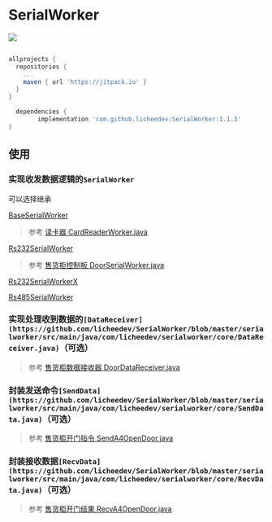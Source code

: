 # SerialWorker

[![](https://jitpack.io/v/licheedev/SerialWorker.svg)](https://jitpack.io/#licheedev/SerialWorker)

```groovy

allprojects {
  repositories {
    ...
    maven { url 'https://jitpack.io' }
  }
}

  dependencies {
        implementation 'com.github.licheedev:SerialWorker:1.1.3'
}

```

## 使用
### 实现收发数据逻辑的`SerialWorker`
可以选择继承

[BaseSerialWorker](https://github.com/licheedev/SerialWorker/blob/master/serialworker/src/main/java/com/licheedev/serialworker/worker/BaseSerialWorker.java)
> 参考 [读卡器 CardReaderWorker.java](https://github.com/licheedev/SerialWorker/blob/master/app/src/main/java/com/licheedev/serialworkerdemo/serial/CardReaderWorker.java)

[Rs232SerialWorker](https://github.com/licheedev/SerialWorker/blob/master/serialworker/src/main/java/com/licheedev/serialworker/worker/Rs232SerialWorker.java)
> 参考 [售货柜控制板 DoorSerialWorker.java](https://github.com/licheedev/SerialWorker/blob/master/app/src/main/java/com/licheedev/serialworkerdemo/serial/DoorSerialWorker.java)

[Rs232SerialWorkerX](https://github.com/licheedev/SerialWorker/blob/master/serialworker/src/main/java/com/licheedev/serialworker/worker/Rs232SerialWrokerX.java)

[Rs485SerialWorker](https://github.com/licheedev/SerialWorker/blob/master/serialworker/src/main/java/com/licheedev/serialworker/worker/Rs485SerialWorker.java)

### 实现处理收到数据的`[DataReceiver](https://github.com/licheedev/SerialWorker/blob/master/serialworker/src/main/java/com/licheedev/serialworker/core/DataReceiver.java)`（可选）
> 参考 [售货柜数据接收器 DoorDataReceiver.java](https://github.com/licheedev/SerialWorker/blob/master/app/src/main/java/com/licheedev/serialworkerdemo/serial/DoorDataReceiver.java)


### 封装发送命令`[SendData](https://github.com/licheedev/SerialWorker/blob/master/serialworker/src/main/java/com/licheedev/serialworker/core/SendData.java)`（可选）
> 参考 [售货柜开门指令 SendA4OpenDoor.java](https://github.com/licheedev/SerialWorker/blob/master/app/src/main/java/com/licheedev/serialworkerdemo/serial/command/send/SendA4OpenDoor.java)

### 封装接收数据`[RecvData](https://github.com/licheedev/SerialWorker/blob/master/serialworker/src/main/java/com/licheedev/serialworker/core/RecvData.java)`（可选）
> 参考 [售货柜开门结果 RecvA4OpenDoor.java](https://github.com/licheedev/SerialWorker/blob/master/app/src/main/java/com/licheedev/serialworkerdemo/serial/command/recv/RecvA4OpenDoor.java)
